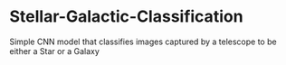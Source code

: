 # Stellar-Galactic-Classification
Simple CNN model that classifies images captured by a telescope to be either a Star or a Galaxy
